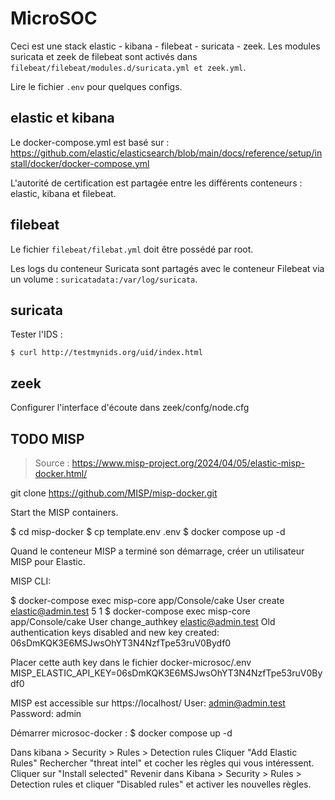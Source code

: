 # MicroSOC

Ceci est une stack elastic - kibana - filebeat - suricata - zeek.
Les modules suricata et zeek de filebeat sont activés dans `filebeat/filebeat/modules.d/suricata.yml et zeek.yml`.

Lire le fichier `.env` pour quelques configs.

## elastic et kibana

Le docker-compose.yml est basé sur :
https://github.com/elastic/elasticsearch/blob/main/docs/reference/setup/install/docker/docker-compose.yml

L'autorité de certification est partagée entre les différents conteneurs : elastic, kibana et filebeat.

## filebeat

Le fichier `filebeat/filebat.yml` doit être possédé par root.

Les logs du conteneur Suricata sont partagés avec le conteneur Filebeat via un volume :
`suricatadata:/var/log/suricata`.

## suricata

Tester l'IDS : 
```
$ curl http://testmynids.org/uid/index.html
```

## zeek

Configurer l'interface d'écoute dans zeek/confg/node.cfg

## TODO MISP

> Source : https://www.misp-project.org/2024/04/05/elastic-misp-docker.html/


git clone https://github.com/MISP/misp-docker.git

Start the MISP containers.

$ cd misp-docker
$ cp template.env .env
$ docker compose up -d

Quand le conteneur MISP a terminé son démarrage, créer un utilisateur MISP pour Elastic.

MISP CLI:

$ docker-compose exec misp-core app/Console/cake User create elastic@admin.test 5 1
$ docker-compose exec misp-core app/Console/cake User change_authkey elastic@admin.test
Old authentication keys disabled and new key created: 06sDmKQK3E6MSJwsOhYT3N4NzfTpe53ruV0Bydf0

Placer cette auth key dans le fichier docker-microsoc/.env
MISP_ELASTIC_API_KEY=06sDmKQK3E6MSJwsOhYT3N4NzfTpe53ruV0Bydf0

MISP est accessible sur https://localhost/
User: admin@admin.test
Password: admin

Démarrer microsoc-docker : $ docker compose up -d

Dans kibana > Security > Rules > Detection rules
Cliquer "Add Elastic Rules"
Rechercher "threat intel" et cocher les règles qui vous intéressent.
Cliquer sur "Install selected"
Revenir dans Kibana > Security > Rules > Detection rules et cliquer "Disabled rules" et activer les nouvelles règles.
